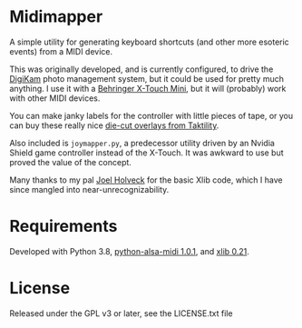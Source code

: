 # Midimapper

A simple utility for generating keyboard shortcuts (and other more esoteric
events) from a MIDI device.

This was originally developed, and is currently configured, to drive the
[DigiKam](https://www.digikam.org/) photo management system, but it could be
used for pretty much anything.  I use it with a [Behringer X-Touch
Mini](https://www.behringer.com/product.html?modelCode=0808-AAF), but it will
(probably) work with other MIDI devices.

You can make janky labels for the controller with little pieces of tape, or
you can buy these really nice [die-cut overlays from
Taktility](http://www.taktility.com/overlays/xtouch-mini/).

Also included is `joymapper.py`, a predecessor utility driven by an Nvidia
Shield game controller instead of the X-Touch.  It was awkward to use but
proved the value of the concept.

Many thanks to my pal [Joel Holveck](mailto:joelh@piquan.org) for the basic
Xlib code, which I have since mangled into near-unrecognizability.

# Requirements

Developed with Python 3.8, [python-alsa-midi 1.0.1](https://python-alsa-midi.readthedocs.io/en/latest/),
and [xlib 0.21](https://pypi.org/project/xlib/).

# License

Released under the GPL v3 or later, see the LICENSE.txt file